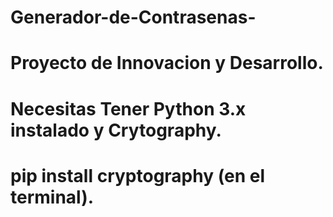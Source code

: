 # Generador-de-Contrasenas-
# Proyecto de Innovacion y Desarrollo.
# Necesitas Tener Python 3.x instalado y Crytography.
# pip install cryptography (en el terminal).
